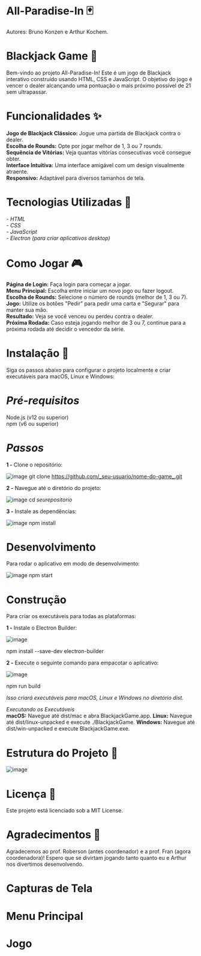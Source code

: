 # All-Paradise-In 🃏
Autores: Bruno Konzen e Arthur Kochem.

# Blackjack Game 🎲
Bem-vindo ao projeto All-Paradise-In! Este é um jogo de Blackjack interativo construído usando HTML, CSS e JavaScript. O objetivo do jogo é vencer o dealer alcançando uma pontuação o mais próximo possível de 21 sem ultrapassar.

# Funcionalidades ✨
**Jogo de Blackjack Clássico:** Jogue uma partida de Blackjack contra o dealer.  
**Escolha de Rounds:** Opte por jogar melhor de 1, 3 ou 7 rounds.  
**Sequência de Vitórias:** Veja quantas vitórias consecutivas você consegue obter.  
**Interface Intuitiva:** Uma interface amigável com um design visualmente atraente.  
**Responsivo:** Adaptável para diversos tamanhos de tela.  

# Tecnologias Utilizadas 📄
_- HTML_  
_- CSS_  
_- JavaScript_  
_- Electron (para criar aplicativos desktop)_  

# Como Jogar 🎮
**Página de Login:** Faça login para começar a jogar.  
**Menu Principal:** Escolha entre iniciar um novo jogo ou fazer logout.  
**Escolha de Rounds:** Selecione o número de rounds (melhor de 1, 3 ou 7).  
**Jogo:** Utilize os botões "Pedir" para pedir uma carta e "Segurar" para manter sua mão.  
**Resultado:** Veja se você venceu ou perdeu contra o dealer.  
**Próxima Rodada:** Caso esteja jogando melhor de 3 ou 7, continue para a próxima rodada até decidir o vencedor da série.  

# Instalação 🚀
Siga os passos abaixo para configurar o projeto localmente e criar executáveis para macOS, Linux e Windows:

# **_Pré-requisitos_**
Node.js (v12 ou superior)  
npm (v6 ou superior)

# _Passos_
**1 -** Clone o repositório:

![image](https://github.com/brunogkonzen/All-Paradise-In/assets/129460092/9b94d584-528c-4451-ad0e-e40572648331)
git clone https://github.com/_seu-usuario/nome-do-game_.git  


**2 -** Navegue até o diretório do projeto:

![image](https://github.com/brunogkonzen/All-Paradise-In/assets/129460092/ec26bb0b-1c60-4874-891e-76897a07ce04)
cd _seurepositorio_


**3 -** Instale as dependências:

![image](https://github.com/brunogkonzen/All-Paradise-In/assets/129460092/2380120d-c752-4039-8f69-8ac081718624)
npm install  


# Desenvolvimento
Para rodar o aplicativo em modo de desenvolvimento:

![image](https://github.com/brunogkonzen/All-Paradise-In/assets/129460092/5eb3be5a-745b-4ba6-965d-7a148d27da2a)
npm start  


# Construção
Para criar os executáveis para todas as plataformas:

**1 -** Instale o Electron Builder:

![image](https://github.com/brunogkonzen/All-Paradise-In/assets/129460092/a692ec92-885c-4d73-ad6a-263e0c933878)

npm install --save-dev electron-builder


**2 -** Execute o seguinte comando para empacotar o aplicativo:

![image](https://github.com/brunogkonzen/All-Paradise-In/assets/129460092/920bb568-dfc8-4d9b-98a5-e766ab34b4cd)

npm run build



_Isso criará executáveis para macOS, Linux e Windows no diretório dist._  

_Executando os Executáveis_  
**macOS:** Navegue até dist/mac e abra BlackjackGame.app.
**Linux:** Navegue até dist/linux-unpacked e execute ./BlackjackGame.
**Windows:** Navegue até dist/win-unpacked e execute BlackjackGame.exe.

# Estrutura do Projeto 📂
![image](https://github.com/brunogkonzen/All-Paradise-In/assets/129460092/e780d4e7-a113-4cae-870a-6b22aaa8f02a)
  

# Licença 📄
Este projeto está licenciado sob a MIT License.

# Agradecimentos 🙌
Agradecemos ao prof. Roberson (antes coordenador) e a prof. Fran (agora coordenadora)! Espero que se divirtam jogando tanto quanto eu e Arthur nos divertimos desenvolvendo.

# Capturas de Tela 

# Menu Principal

# Jogo

